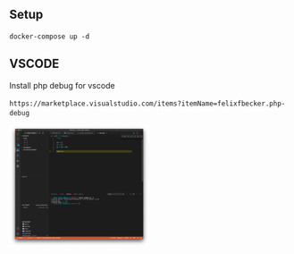 ## Setup
```
docker-compose up -d
```

## VSCODE

Install php debug for vscode

`https://marketplace.visualstudio.com/items?itemName=felixfbecker.php-debug`

<img src="https://github.com/oscar3x39/docker-nginx-xdebug/blob/master/vscode.png" width="250">
